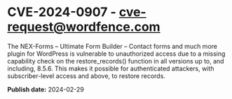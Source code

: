 # CVE-2024-0907 - cve-request@wordfence.com

The NEX-Forms – Ultimate Form Builder – Contact forms and much more plugin for WordPress is vulnerable to unauthorized access due to a missing capability check on the restore_records() function in all versions up to, and including, 8.5.6. This makes it possible for authenticated attackers, with subscriber-level access and above, to restore records.

**Publish date:** 2024-02-29
